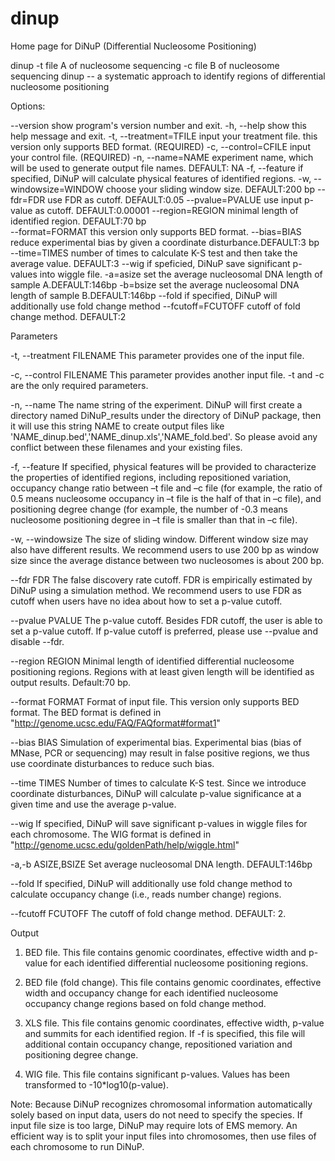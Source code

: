 # dinup
Home page for DiNuP (Differential Nucleosome Positioning)

dinup -t file A of nucleosome sequencing -c file B of nucleosome sequencing
dinup -- a systematic approach to identify regions of differential nucleosome positioning

Options:

--version                 show program's version number and exit.
-h, --help                show this help message and exit.
-t, --treatment=TFILE     input your treatment file. this version only supports BED format. (REQUIRED)
-c, --control=CFILE       input your control file. (REQUIRED)
-n, --name=NAME           experiment name, which will be used to generate output file names. DEFAULT: NA
-f, --feature             if specified, DiNuP will calculate physical features of identified regions.
-w, --windowsize=WINDOW   choose your sliding window size. DEFAULT:200 bp
--fdr=FDR                 use FDR as cutoff. DEFAULT:0.05
--pvalue=PVALUE           use input p-value as cutoff. DEFAULT:0.00001
--region=REGION           minimal length of identified region. DEFAULT:70 bp  
--format=FORMAT           this version only supports BED format.
--bias=BIAS               reduce experimental bias by given a coordinate disturbance.DEFAULT:3 bp
--time=TIMES              number of times to calculate K-S test and then take the average value. DEFAULT:3
--wig                     if speficied, DiNuP save significant p-values into wiggle file.
-a=asize                  set the average nucleosomal DNA length of sample A.DEFAULT:146bp
-b=bsize                  set the average nucleosomal DNA length of sample B.DEFAULT:146bp
--fold                    if specified, DiNuP will additionally use fold change method
--fcutoff=FCUTOFF         cutoff of fold change method. DEFAULT:2

Parameters

-t, --treatment FILENAME
This parameter provides one of the input file.  

-c, --control FILENAME
This parameter provides another input file. -t and -c are the only required parameters.  

-n, --name
The name string of the experiment. DiNuP will first create a directory named 
DiNuP_results under the directory of DiNuP package, then it will use this string
NAME to create output files like 'NAME_dinup.bed','NAME_dinup.xls','NAME_fold.bed'.
So please avoid any conflict between these filenames and your existing files.

-f, --feature
If specified, physical features will be provided to characterize the properties of
identified regions, including repositioned variation, occupancy change ratio between
–t file and –c file (for example, the ratio of 0.5 means nucleosome occupancy in
–t file is the half of that in –c file), and positioning degree change (for example,
the number of -0.3 means nucleosome positioning degree in –t file is smaller than
that in –c file). 

-w, --windowsize
The size of sliding window. Different window size may also have different results.
We recommend users to use 200 bp as window size since the average distance between
two nucleosomes is about 200 bp.

--fdr FDR
The false discovery rate cutoff. FDR is empirically estimated by DiNuP using a
simulation method. We recommend users to use FDR as cutoff when users have no idea
about how to set a p-value cutoff. 

--pvalue PVALUE
The p-value cutoff. Besides FDR cutoff, the user is able to set a p-value cutoff.
If p-value cutoff is preferred, please use --pvalue and disable --fdr.

--region REGION
Minimal length of identified differential nucleosome positioning regions. Regions
with at least given length will be identified as output results. Default:70 bp.

--format FORMAT
Format of input file. This version only supports BED format. The BED format is defined
in "http://genome.ucsc.edu/FAQ/FAQformat#format1"
            
--bias BIAS
Simulation of experimental bias. Experimental bias (bias of MNase, PCR or sequencing)
may result in false positive regions, we thus use coordinate disturbances to reduce
such bias.

--time TIMES
Number of times to calculate K-S test. Since we introduce coordinate disturbances,
DiNuP will calculate p-value significance at a given time and use the average p-value.
          
--wig
If specified, DiNuP will save significant p-values in wiggle files for each chromosome.
The WIG format is defined in "http://genome.ucsc.edu/goldenPath/help/wiggle.html"

-a,-b ASIZE,BSIZE
Set average nucleosomal DNA length. DEFAULT:146bp

--fold
If specified, DiNuP will additionally use fold change method to calculate occupancy
change (i.e., reads number change) regions. 

--fcutoff FCUTOFF
The cutoff of fold change method. DEFAULT: 2.

Output

1. BED file. This file contains genomic coordinates, effective width and p-value for 
each identified differential nucleosome positioning regions. 

2. BED file (fold change). This file contains genomic coordinates, effective width and
occupancy change for each identified nucleosome occupancy change regions based on fold
change method.

3. XLS file. This file contains genomic coordinates, effective width, p-value and
summits for each identified region. If -f is specified, this file will
additional contain occupancy change, repositioned variation and positioning
degree change.

4. WIG file. This file contains significant p-values. Values has been transformed
to -10*log10(p-value).

Note:
Because DiNuP recognizes chromosomal information automatically solely based on input
data, users do not need to specify the species. If input file size is too large, DiNuP
may require lots of EMS memory. An efficient way is to split your input files into
chromosomes, then use files of each chromosome to run DiNuP.






